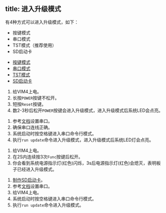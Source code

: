 title: 进入升级模式
---

有4种方式可以进入升级模式，如下：

* 按键模式
* 串口模式
* TST模式（推荐使用）
* SD启动卡

<ul class="nav nav-tabs" id="myTab" role="tablist">
  <li class="nav-item" role="presentation">
    <a class="nav-link active" id="keys-tab" data-toggle="tab" href="#keys" role="tab" aria-controls="keys" aria-selected="true">按键模式</a>
  </li>
  <li class="nav-item" role="presentation">
    <a class="nav-link" id="serial-tab" data-toggle="tab" href="#serial" role="tab" aria-controls="serial" aria-selected="false">串口模式</a>
  </li>
  <li class="nav-item" role="presentation">
    <a class="nav-link" id="tst-tab" data-toggle="tab" href="#tst" role="tab" aria-controls="tst" aria-selected="false">TST模式</a>
  </li>
  <li class="nav-item" role="presentation">
    <a class="nav-link" id="sdbooting-tab" data-toggle="tab" href="#sdbooting" role="tab" aria-controls="sdbooting" aria-selected="false">SD启动卡</a>
  </li>
</ul>
<div class="tab-content" id="myTabContent">
<div class="tab-pane fade show active" id="keys" role="tabpanel" aria-labelledby="keys-tab">

1. 给VIM4上电。
2. 长按`POWER`按键不松开。
3. 短按`Reset`按键。
4. 数2-3秒后松开`POWER`按键会进入升级模式，进入升级模式后系统LED会点亮。

</div>
<div class="tab-pane fade" id="serial" role="tabpanel" aria-labelledby="serial-tab">

1. 参考[文档](SetupSerialTool.html)设置串口。
2. 确保串口连线正确。
3. 系统启动时按空格键进入串口命令行模式。
4. 执行`run update`命令进入升级模式，进入升级模式后系统LED灯会点亮。

</div>
<div class="tab-pane fade" id="tst" role="tabpanel" aria-labelledby="tst-tab">

1. 给VIM4上电。
2. 在2S内连续按3次`Func`按键后松开。
3. 你会看到系统电源指示灯(红色)闪烁，3s后电源指示灯(红色)会熄灭，表明板子已经进入升级模式。

</div>
<div class="tab-pane fade" id="sdbooting" role="tabpanel" aria-labelledby="sdbooting-tab">

1. [制作SD启动卡](create_bootable_sdcard.html)。
2. 参考[文档](SetupSerialTool.html)设置串口。
3. 给VIM4上电。
4. 系统启动时按空格键进入串口命令行模式。
5. 执行`run update`命令进入升级模式。

</div>
</div>
